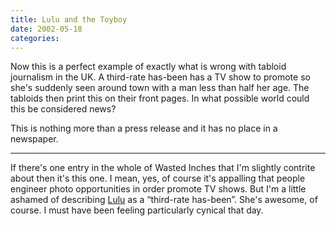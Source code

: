```yaml
---
title: Lulu and the Toyboy
date: 2002-05-18
categories:
---
```


Now this is a perfect example of exactly what is wrong with tabloid journalism
in the UK. A third-rate has-been has a TV show to promote so she's suddenly
seen around town with a man less than half her age. The tabloids then print
this on their front pages. In what possible world could this be considered
news?

This is nothing more than a press release and it has no place in a newspaper.

***

If there's one entry in the whole of Wasted Inches that I'm slightly contrite
about then it's this one. I mean, yes, of course it's appalling that people
engineer photo opportunities in order promote TV shows. But I'm a little
ashamed of describing
[Lulu](https://en.wikipedia.org/wiki/Lulu_%28singer%29) as a
“third-rate has-been”. She's awesome, of course. I must have been feeling
particularly cynical that day.
